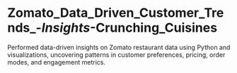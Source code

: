 # Zomato_Data_Driven_Customer_Trends_-_Insights_-Crunching_Cuisines
Performed data-driven insights on Zomato restaurant data using Python and visualizations, uncovering patterns in customer preferences, pricing, order modes, and engagement metrics.

